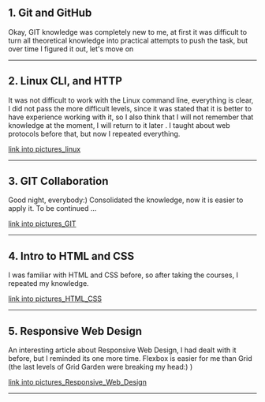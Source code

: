 ## 1. Git and GitHub 
Okay, GIT knowledge was completely new to me, at first it was difficult to turn all theoretical knowledge into practical attempts to push the task, but over time I figured it out, let's move on

***
## 2. Linux CLI, and HTTP
It was not difficult to work with the Linux command line, everything is clear, I did not pass the more difficult levels, since it was stated that it is better to have experience working with it, so I also think that I will not remember that knowledge at the moment, I will return to it later . I taught about web protocols before that, but now I repeated everything.

[link into pictures_linux](/task_linux_cli)
***
## 3. GIT Collaboration
Good night, everybody:) Consolidated the knowledge, now it is easier to apply it. To be continued ...

[link into pictures_GIT](/task_git_collaboration)
***
## 4. Intro to HTML and CSS
I was familiar with HTML and CSS before, so after taking the courses, I repeated my knowledge.

[link into pictures_HTML_CSS](/task_html_css_intro)
***

## 5. Responsive Web Design
An interesting article about Responsive Web Design, I had dealt with it before, but I reminded its one more time.
Flexbox is easier for me than Grid (the last levels of Grid Garden were breaking my head:) )

[link into pictures_Responsive_Web_Design](/task_responsive_web_design)
***

